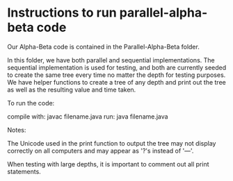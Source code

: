 # Instructions to run parallel-alpha-beta code

Our Alpha-Beta code is contained in the Parallel-Alpha-Beta folder.

In this folder, we have both parallel and sequential implementations. The sequential implementation is used for testing, and both are currently seeded to create the same tree every time no matter the depth for testing purposes. We have helper functions to create a tree of any depth and print out the tree as well as the resulting value and time taken.

To run the code:

compile with: javac filename.java
run: java filename.java

Notes:

The Unicode used in the print function to output the tree may not display correctly on all computers and may appear as '?'s instead of '—'.

When testing with large depths, it is important to comment out all print statements.
